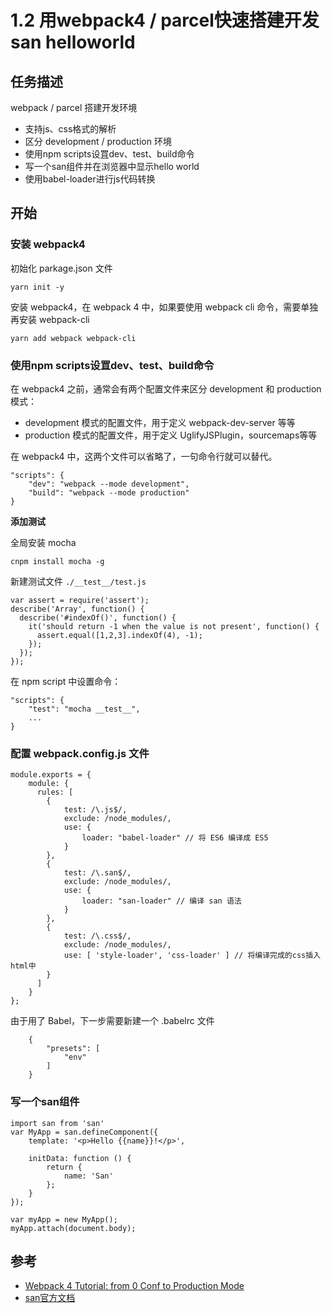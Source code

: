 # 1.2 用webpack4 / parcel快速搭建开发san helloworld

## 任务描述

webpack / parcel 搭建开发环境

* 支持js、css格式的解析
* 区分 development / production 环境
* 使用npm scripts设罝dev、test、build命令
* 写一个san组件并在浏览器中显示hello world
* 使用babel-loader进行js代码转换

## 开始

### 安装 webpack4

初始化 parkage.json 文件

```
yarn init -y
```

安装 webpack4，在 webpack 4 中，如果要使用 webpack cli 命令，需要单独再安装 webpack-cli

```
yarn add webpack webpack-cli
```

### 使用npm scripts设罝dev、test、build命令

在 webpack4 之前，通常会有两个配置文件来区分 development 和 production 模式：

* development 模式的配置文件，用于定义 webpack-dev-server 等等
* production 模式的配置文件，用于定义 UglifyJSPlugin，sourcemaps等等

在 webpack4 中，这两个文件可以省略了，一句命令行就可以替代。

```
"scripts": {
    "dev": "webpack --mode development",
    "build": "webpack --mode production"
}

```

**添加测试**

全局安装 mocha

```
cnpm install mocha -g
```

新建测试文件 `./__test__/test.js`

```
var assert = require('assert');
describe('Array', function() {
  describe('#indexOf()', function() {
    it('should return -1 when the value is not present', function() {
      assert.equal([1,2,3].indexOf(4), -1);
    });
  });
});

```

在 npm script 中设置命令：

```
"scripts": {
    "test": "mocha __test__",
    ...
}
```

### 配置 webpack.config.js 文件

```
module.exports = {
    module: {
      rules: [
        {
            test: /\.js$/,
            exclude: /node_modules/,
            use: {
                loader: "babel-loader" // 将 ES6 编译成 ES5
            }
        },
        {
            test: /\.san$/,
            exclude: /node_modules/,
            use: {
                loader: "san-loader" // 编译 san 语法
            }
        },
        {
            test: /\.css$/,
            exclude: /node_modules/,
            use: [ 'style-loader', 'css-loader' ] // 将编译完成的css插入html中
        }
      ]
    }
};
```

由于用了 Babel，下一步需要新建一个 .babelrc 文件

```
    {
        "presets": [
            "env"
        ]
    }
```

### 写一个san组件

```
import san from 'san'
var MyApp = san.defineComponent({
    template: '<p>Hello {{name}}!</p>',

    initData: function () {
        return {
            name: 'San'
        };
    }
});

var myApp = new MyApp();
myApp.attach(document.body);
```

## 参考

* [Webpack 4 Tutorial: from 0 Conf to Production Mode](https://www.valentinog.com/blog/webpack-4-tutorial/)
* [san官方文档](https://baidu.github.io/san/)